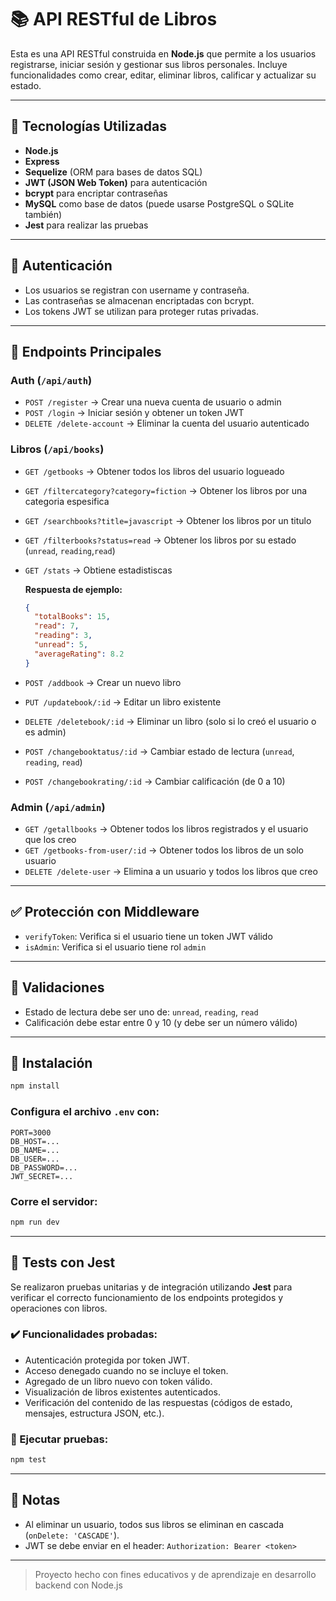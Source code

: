 # 📚 API RESTful de Libros

Esta es una API RESTful construida en **Node.js** que permite a los usuarios registrarse, iniciar sesión y gestionar sus libros personales. Incluye funcionalidades como crear, editar, eliminar libros, calificar y actualizar su estado.

---

## 🚀 Tecnologías Utilizadas

- **Node.js**
- **Express**
- **Sequelize** (ORM para bases de datos SQL)
- **JWT (JSON Web Token)** para autenticación
- **bcrypt** para encriptar contraseñas
- **MySQL** como base de datos (puede usarse PostgreSQL o SQLite también)
- **Jest** para realizar las pruebas

---

## 🔐 Autenticación

- Los usuarios se registran con username y contraseña.
- Las contraseñas se almacenan encriptadas con bcrypt.
- Los tokens JWT se utilizan para proteger rutas privadas.

---

## 📁 Endpoints Principales

### Auth (`/api/auth`)

- `POST /register` → Crear una nueva cuenta de usuario o admin
- `POST /login` → Iniciar sesión y obtener un token JWT
- `DELETE /delete-account` → Eliminar la cuenta del usuario autenticado

### Libros (`/api/books`)

- `GET /getbooks` → Obtener todos los libros del usuario logueado
- `GET /filtercategory?category=fiction` -> Obtener los libros por una categoria espesifica
- `GET /searchbooks?title=javascript` -> Obtener los libros por un titulo
- `GET /filterbooks?status=read` -> Obtener los libros por su estado (`unread`, `reading`,`read`)
- `GET /stats` -> Obtiene estadistiscas

  **Respuesta de ejemplo:**
  ```json
  {
    "totalBooks": 15,
    "read": 7,
    "reading": 3,
    "unread": 5,
    "averageRating": 8.2
  }
  ```

- `POST /addbook` → Crear un nuevo libro
- `PUT /updatebook/:id` → Editar un libro existente
- `DELETE /deletebook/:id` → Eliminar un libro (solo si lo creó el usuario o es admin)
- `POST /changebooktatus/:id` → Cambiar estado de lectura (`unread`, `reading`, `read`)
- `POST /changebookrating/:id` → Cambiar calificación (de 0 a 10)

### Admin (`/api/admin`)

- `GET /getallbooks` → Obtener todos los libros registrados y el usuario que los creo
- `GET /getbooks-from-user/:id` → Obtener todos los libros de un solo usuario
- `DELETE /delete-user` → Elimina a un usuario y todos los libros que creo

---

## ✅ Protección con Middleware

- `verifyToken`: Verifica si el usuario tiene un token JWT válido
- `isAdmin`: Verifica si el usuario tiene rol `admin`

---

## 🧪 Validaciones

- Estado de lectura debe ser uno de: `unread`, `reading`, `read`
- Calificación debe estar entre 0 y 10 (y debe ser un número válido)

---

## 🔧 Instalación

```bash
npm install
```

### Configura el archivo `.env` con:

```env
PORT=3000
DB_HOST=...
DB_NAME=...
DB_USER=...
DB_PASSWORD=...
JWT_SECRET=...
```

### Corre el servidor:

```bash
npm run dev
```

---

## 🧪 Tests con Jest

Se realizaron pruebas unitarias y de integración utilizando **Jest** para verificar el correcto funcionamiento de los endpoints protegidos y operaciones con libros.

### ✔️ Funcionalidades probadas:

- Autenticación protegida por token JWT.
- Acceso denegado cuando no se incluye el token.
- Agregado de un libro nuevo con token válido.
- Visualización de libros existentes autenticados.
- Verificación del contenido de las respuestas (códigos de estado, mensajes, estructura JSON, etc.).

### 🧬 Ejecutar pruebas:

```bash
npm test
```

---

## 📌 Notas

- Al eliminar un usuario, todos sus libros se eliminan en cascada (`onDelete: 'CASCADE'`).
- JWT se debe enviar en el header: `Authorization: Bearer <token>`

---

> Proyecto hecho con fines educativos y de aprendizaje en desarrollo backend con Node.js
